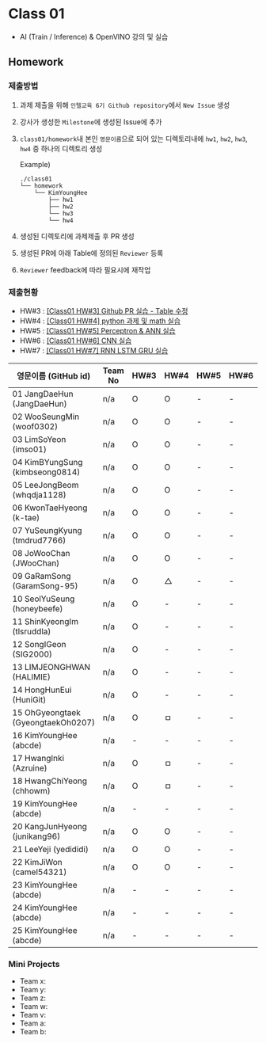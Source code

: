 # Class 01

* AI (Train / Inference) & OpenVINO 강의 및 실습

## Homework

### 제출방법

1. 과제 제출을 위해 `인텔교육 6기 Github repository`에서 `New Issue` 생성

2. 강사가 생성한 `Milestone`에 생성된 Issue에 추가 

3. `class01/homework`내 본인 `영문이름`으로 되어 있는 디렉토리내에 `hw1`, `hw2`, `hw3`, `hw4` 중 하나의 디렉토리 생성

    Example)
    ```
    ./class01
    └── homework
        └── KimYoungHee
            ├── hw1
            ├── hw2
            └── hw3
            └── hw4
    ```

4. 생성된 디렉토리에 과제제출 후 PR 생성

5. 생성된 PR에 아래 Table에 정의된 `Reviewer` 등록

6. `Reviewer` feedback에 따라 필요시에 재작업

### 제출현황

* HW#3 : [[Class01 HW#3] Github PR 실습 - Table 수정](https://github.com/kccistc/intel-06/issues/3)
* HW#4 : [[Class01 HW#4] python 과제 및 math 실습](https://github.com/kccistc/intel-06/issues/4)
* HW#5 : [[Class01 HW#5] Perceptron & ANN 실습](https://github.com/kccistc/intel-06/issues/5)
* HW#6 : [[Class01 HW#6] CNN 실습](https://github.com/kccistc/intel-06/issues/6)
* HW#7 : [[Class01 HW#7] RNN LSTM GRU 실습](https://github.com/kccistc/intel-06/issues/7)

| 영문이름 (GitHub id)           | Team No | HW#3 | HW#4 | HW#5 | HW#6 | HW#7 | Reviewer |
|-------------------------------|---------|------|------|------|------|------|----------|
| 01 JangDaeHun (JangDaeHun) | n/a | O | O | - | - | - | max5982 |
| 02 WooSeungMin (woof0302) | n/a | O | O | - | - | - | max5982 |
| 03 LimSoYeon (imso01) | n/a | O | O | - | - | - | max5982 |
| 04 KimBYungSung (kimbseong0814) | n/a | O | O | - | - | - | max5982 |
| 05 LeeJongBeom (whqdja1128) | n/a | O | O | - | - | - | max5982 |
| 06 KwonTaeHyeong (k-tae) | n/a | O | O | - | - | - | J-WBaek |
| 07 YuSeungKyung (tmdrud7766) | n/a | O | O | - | - | - | max5982 |
| 08 JoWooChan   (JWooChan) | n/a | O | O | - | - | - | max5982 |
| 09 GaRamSong (GaramSong-95) | n/a | O | △ | - | - | - | max5982 |
| 10 SeolYuSeung (honeybeefe) | n/a | O | - | - | - | - | max5982 |
| 11 ShinKyeongIm (tlsruddla) | n/a | O | - | - | - | - | max5982 |
| 12 SongIGeon (SIG2000) | n/a | O | - | - | - | - | max5982 |
| 13 LIMJEONGHWAN (HALIMIE) | n/a | O | - | - | - | - | max5982 |
| 14 HongHunEui (HuniGit) | n/a | O | - | - | - | - | max5982 |
| 15 OhGyeongtaek (GyeongtaekOh0207) | n/a | O | ㅁ | - | - | - | max5982 |
| 16 KimYoungHee (abcde) | n/a | - | - | - | - | - | mokiya |
| 17 HwangInki (Azruine) | n/a | O | ㅁ | - | - | - | mokiya |
| 18 HwangChiYeong (chhowm) | n/a | O | ㅁ | - | - | - | mokiya |
| 19 KimYoungHee (abcde) | n/a | - | - | - | - | - | mokiya |
| 20 KangJunHyeong (junikang96) | n/a | O | O | - | - | - | mokiya |
| 21 LeeYeji (yedididi) | n/a | O | O | - | - | - | mokiya |
| 22 KimJiWon (camel54321) | n/a | O | O | - | - | - | mokiya |
| 23 KimYoungHee (abcde) | n/a | - | - | - | - | - | mokiya |
| 24 KimYoungHee (abcde) | n/a | - | - | - | - | - | mokiya |
| 25 KimYoungHee (abcde) | n/a | - | - | - | - | - | mokiya |

### Mini Projects

* Team x:
* Team y:
* Team z:
* Team w:
* Team v:
* Team a:
* Team b:
